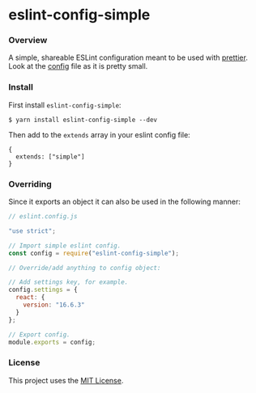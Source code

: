 # eslint-config-simple

<a name="overview"></a>

### Overview

A simple, shareable ESLint configuration meant to be used with [prettier](https://github.com/prettier/prettier). Look at the [config](/configs/eslint.config.js) file as it is pretty small.

<a name="install"></a>

### Install

First install `eslint-config-simple`:

```shell
$ yarn install eslint-config-simple --dev
```

Then add to the `extends` array in your eslint config file:

```json5
{
  extends: ["simple"]
}
```

### Overriding

Since it exports an object it can also be used in the following manner:

```js
// eslint.config.js

"use strict";

// Import simple eslint config.
const config = require("eslint-config-simple");

// Override/add anything to config object:

// Add settings key, for example.
config.settings = {
  react: {
    version: "16.6.3"
  }
};

// Export config.
module.exports = config;
```

<a name="license"></a>

### License

This project uses the [MIT License](/LICENSE.txt).
